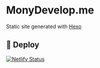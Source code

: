 # MonyDevelop.me
Static site generated with [Hexo](https://hexo.io/)

## 🚀 Deploy
[![Netlify Status](https://api.netlify.com/api/v1/badges/b6b69160-b0e1-4c32-a473-599a19f26c3c/deploy-status)](https://app.netlify.com/sites/monydevelop-me/deploys)
